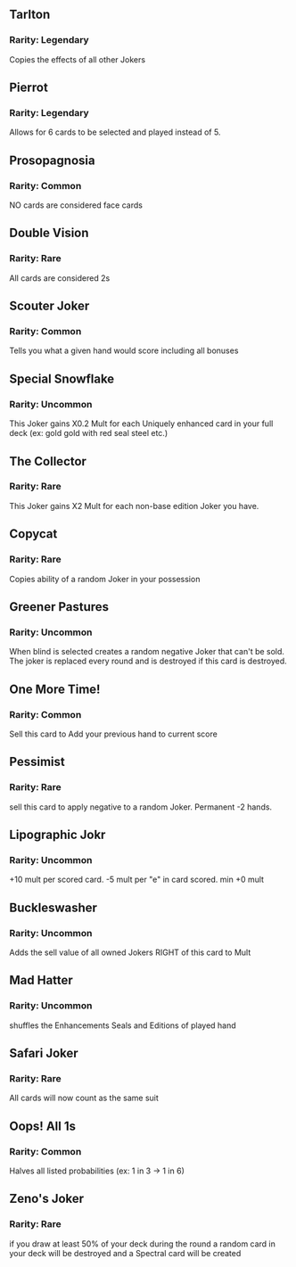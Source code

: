 ## Tarlton
### Rarity: Legendary
Copies the effects of
all other Jokers



## Pierrot
### Rarity: Legendary
Allows for 6
cards to be selected and played
instead of 5.



## Prosopagnosia
### Rarity: Common
NO cards are
considered
face cards



## Double Vision
### Rarity: Rare
All cards are
considered
2s



## Scouter Joker
### Rarity: Common
Tells you what a given hand
would score including all bonuses



## Special Snowflake
### Rarity: Uncommon
This Joker gains  X0.2  Mult
for each Uniquely enhanced card
in your full deck
(ex: gold gold with red seal steel etc.)



## The Collector
### Rarity: Rare
This Joker gains  X2  Mult
for each non-base edition Joker
you have.



## Copycat
### Rarity: Rare
Copies ability of
a random Joker in your possession



## Greener Pastures
### Rarity: Uncommon
When blind is selected creates a random
negative Joker that can't be sold.
The joker is replaced every round and
is destroyed if this card is destroyed.



## One More Time!
### Rarity: Common
Sell this card to
Add your previous hand to current score



## Pessimist
### Rarity: Rare
sell this card to apply
negative to a random Joker.
Permanent -2 hands.



## Lipographic Jokr
### Rarity: Uncommon
+10 mult per scored card. 
-5 mult per "e" in card scored.
min +0 mult



## Buckleswasher
### Rarity: Uncommon
Adds the sell value of
all owned Jokers RIGHT
of this card to Mult



## Mad Hatter
### Rarity: Uncommon
shuffles the Enhancements
Seals and Editions
of played hand



## Safari Joker
### Rarity: Rare
All cards will now
count as the same suit



## Oops! All 1s
### Rarity: Common
Halves all listed
probabilities
(ex: 1 in 3 -> 1 in 6)



## Zeno's Joker
### Rarity: Rare
if you draw at least 50% of your deck
during the round a random card
in your deck will be destroyed
and a Spectral card will be created
